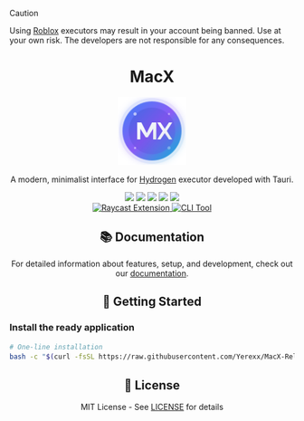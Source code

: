 > [!CAUTION]
> Using [Roblox](https://www.roblox.com) executors may result in your account being banned. Use at your own risk. The developers are not responsible for any consequences.

# <div align="center">MacX</div>

<div align="center">
  <img src="public/MacX-logo.svg" alt="MacX" width="120" />
</div>

<div align="center">
  <p>A modern, minimalist interface for <a href="https://www.hydrogen.lat/">Hydrogen</a> executor developed with Tauri.</p>
</div>

<div align="center">
  <img src="https://img.shields.io/badge/Tauri-FFC131?style=for-the-badge&logo=Tauri&logoColor=white" />
  <img src="https://img.shields.io/badge/React-20232A?style=for-the-badge&logo=react&logoColor=61DAFB" />
  <img src="https://img.shields.io/badge/TypeScript-007ACC?style=for-the-badge&logo=typescript&logoColor=white" />
  <img src="https://img.shields.io/badge/Tailwind_CSS-38B2AC?style=for-the-badge&logo=tailwind-css&logoColor=white" />
  <img src="https://img.shields.io/badge/Rust-000000?style=for-the-badge&logo=rust&logoColor=white" />
</div>

<div align="center">
  <a href="raycast/macx/README.md">
    <img src="https://img.shields.io/badge/Raycast_Extension-FF6363?style=for-the-badge&logo=raycast&logoColor=white" alt="Raycast Extension" />
  </a>
  <a href="cli/README.md">
    <img src="https://img.shields.io/npm/v/macx-cli-tool?style=for-the-badge&color=dee0ef" alt="CLI Tool" />
  </a>
</div>

## <div align="center">📚 Documentation</div>

<div align="center">
  <p>For detailed information about features, setup, and development, check out our <a href="docs/documentation.md">documentation</a>.</p>
</div>

## <div align="center">🚀 Getting Started</div>

### Install the ready application

```bash
# One-line installation
bash -c "$(curl -fsSL https://raw.githubusercontent.com/Yerexx/MacX-Releases/master/installer.sh)"
```

## <div align="center">📄 License</div>

<div align="center">
  MIT License - See <a href="LICENSE">LICENSE</a> for details
</div>
